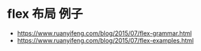 # flex 布局 例子
- https://www.ruanyifeng.com/blog/2015/07/flex-grammar.html
- https://www.ruanyifeng.com/blog/2015/07/flex-examples.html